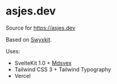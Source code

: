 # asjes.dev

Source for https://asjes.dev

Based on [Swyxkit](https://swyxkit.netlify.app).

Uses:

- SvelteKit 1.0 + [Mdsvex](https://mdsvex.pngwn.io/)
- Tailwind CSS 3 + Tailwind Typography
- Vercel